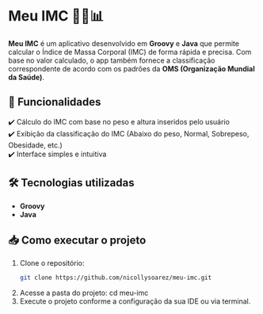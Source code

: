 # Meu IMC 🏋️‍♂️📊

**Meu IMC** é um aplicativo desenvolvido em **Groovy** e **Java** que permite calcular o Índice de Massa Corporal (IMC) de forma rápida e precisa. Com base no valor calculado, o app também fornece a classificação correspondente de acordo com os padrões da **OMS (Organização Mundial da Saúde)**.  

## 🚀 Funcionalidades  
✔️ Cálculo do IMC com base no peso e altura inseridos pelo usuário  
✔️ Exibição da classificação do IMC (Abaixo do peso, Normal, Sobrepeso, Obesidade, etc.)  
✔️ Interface simples e intuitiva  

## 🛠️ Tecnologias utilizadas  
- **Groovy**  
- **Java**  

## 📥 Como executar o projeto  

1. Clone o repositório:  
   ```bash
   git clone https://github.com/nicollysoarez/meu-imc.git
2. Acesse a pasta do projeto:
cd meu-imc
3. Execute o projeto conforme a configuração da sua IDE ou via terminal.

